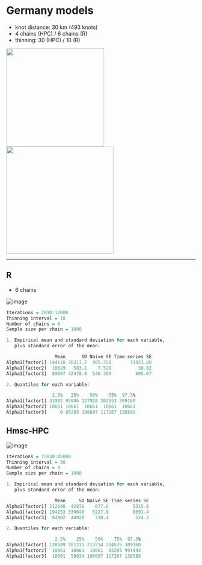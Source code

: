 # Germany models

- knot distance: 30 km (493 knots)
- 4 chains (HPC) / 6 chains (R)
- thinning: 30 (HPC) / 10 (R)

<img src="https://github.com/user-attachments/assets/3790c3dc-2094-4a85-9b35-d4bfbc0e0686" width="260"/> <img src="https://github.com/user-attachments/assets/6c522184-8e4c-4faf-91a3-fbc56c1a64e2" width="285"/>

---

## R

- 6 chains

![image](https://github.com/user-attachments/assets/3790c3dc-2094-4a85-9b35-d4bfbc0e0686)

```r
Iterations = 2010:12000
Thinning interval = 10
Number of chains = 6
Sample size per chain = 1000

1. Empirical mean and standard deviation for each variable,
   plus standard error of the mean:

                  Mean      SD Naive SE Time-series SE
Alpha1[factor1] 144118 76317.7  985.258       11923.08
Alpha1[factor2]  10629   583.1    7.528          38.82
Alpha1[factor3]  89887 42478.0  548.389         695.67

2. Quantiles for each variable:

                 2.5%   25%    50%    75%  97.5%
Alpha1[factor1] 31982 95946 127928 202553 309160
Alpha1[factor2] 10661 10661  10661  10661  10661
Alpha1[factor3]     0 85285 106607 117267 138589
```

## Hmsc-HPC

![image](https://github.com/user-attachments/assets/6c522184-8e4c-4faf-91a3-fbc56c1a64e2)

```r
Iterations = 15030:45000
Thinning interval = 30
Number of chains = 4
Sample size per chain = 1000

1. Empirical mean and standard deviation for each variable,
   plus standard error of the mean:

                  Mean     SD Naive SE Time-series SE
Alpha1[factor1] 212648  42870    677.8         5315.6
Alpha1[factor2] 194253 330640   5227.9         8091.4
Alpha1[factor3]  84902  44928    710.4          524.2

2. Quantiles for each variable:

                  2.5%    25%    50%    75%  97.5%
Alpha1[factor1] 138589 181231 213214 234535 309160
Alpha1[factor2]  10661  10661  10661  85285 991443
Alpha1[factor3]  10661  58634 106607 117267 138589
```
